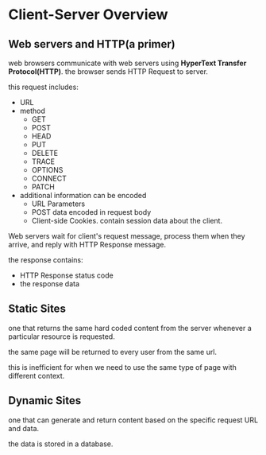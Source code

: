 # Client-Server Overview

## Web servers and HTTP(a primer)

web browsers communicate with web servers using **HyperText Transfer Protocol(HTTP)**. the browser sends HTTP Request to server.

this request includes:

* URL
* method
  - GET
  - POST
  - HEAD
  - PUT
  - DELETE
  - TRACE
  - OPTIONS
  - CONNECT
  - PATCH
* additional information can be encoded
  - URL Parameters
  - POST data encoded in request body
  - Client-side Cookies. contain session data about the client.

Web servers wait for client's request message, process them when they arrive, and reply with HTTP Response message.

the response contains:
- HTTP Response status code
- the response data

## Static Sites

one that returns the same hard coded content from the server whenever a particular resource is requested.

the same page will be returned to every user from the same url.

this is inefficient for when we need to use the same type of page with different context.

## Dynamic Sites

one that can generate and return content based on the specific request URL and data.

the data is stored in a database.